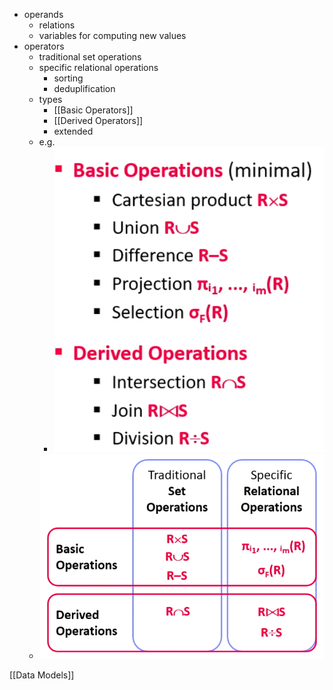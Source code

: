 + operands
	+ relations
	+ variables for computing new values
+ operators
	+ traditional set operations
	+ specific relational operations
		+ sorting
		+ deduplification
	+ types
		+ [[Basic Operators]]
		+ [[Derived Operators]]
		+ extended
	+ e.g.
		+ ![](Pasted%20image%2020220406142243.png)
	+ ![](Pasted%20image%2020220406142441.png)

[[Data Models]]


